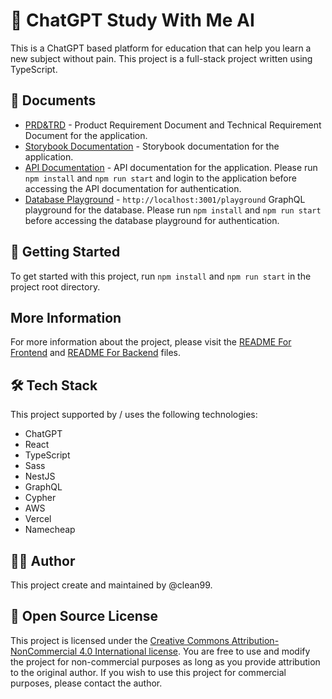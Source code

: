 # 🤖 ChatGPT Study With Me AI
This is a ChatGPT based platform for education that can help you learn a new subject without pain. This project is a full-stack project written using TypeScript.

## 📝 Documents
- [PRD&TRD](https://royal-apricot-fc8.notion.site/StudyWithMe-AI-57d321a129f7465b85c5e0bb0c8f9dc6) - Product Requirement Document and Technical Requirement Document for the application.
- [Storybook Documentation](https://storybook.studywithme.ai/) - Storybook documentation for the application.
- [API Documentation](https://api.studywithme.ai:3001/api) - API documentation for the application. Please run `npm install` and `npm run start` and login to the application before accessing the API documentation for authentication.
- [Database Playground](http://localhost:3001/playground) - `http://localhost:3001/playground` GraphQL playground for the database. Please run `npm install` and `npm run start` before accessing the database playground for authentication.

## 🚀 Getting Started
To get started with this project, run `npm install` and `npm run start` in the project root directory.

## More Information
For more information about the project, please visit the [README For Frontend](frontend/README.md) and [README For Backend](backend/README.md) files.

## 🛠️ Tech Stack
This project supported by / uses the following technologies:

- ChatGPT
- React
- TypeScript
- Sass
- NestJS
- GraphQL
- Cypher
- AWS
- Vercel
- Namecheap

## 👨‍💻 Author
This project create and maintained by @clean99.

## 📄 Open Source License
This project is licensed under the [Creative Commons Attribution-NonCommercial 4.0 International license](https://creativecommons.org/licenses/by-nc/4.0/). You are free to use and modify the project for non-commercial purposes as long as you provide attribution to the original author. If you wish to use this project for commercial purposes, please contact the author.
